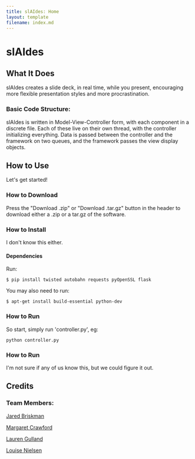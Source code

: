 ```yaml
---
title: slAIdes: Home
layout: template
filename: index.md
---
```


# slAIdes

## What It Does
slAIdes creates a slide deck, in real time, while you present, encouraging more flexible presentation styles and more procrastination.

### Basic Code Structure:
slAIdes is written in Model-View-Controller form, with each component in a discrete file.
Each of these live on their own thread, with the controller initializing everything.
Data is passed between the controller and the framework on two queues, and the framework passes the view display objects.

## How to Use
Let's get started!

### How to Download
Press the "Download .zip" or "Download .tar.gz" button in the header to download either a .zip  or a tar.gz of the software.

### How to Install
I don't know this either.

#### Dependencies
Run:
```
$ pip install twisted autobahn requests pyOpenSSL flask
```
You may also need to run:
```
$ apt-get install build-essential python-dev
```
### How to Run
So start, simply run 'controller.py', eg:
```
python controller.py
```

### How to Run
I'm not sure if any of us know this, but we could figure it out.


## Credits

### Team Members:

[Jared Briskman](https://github.com/jaredbriskman "Jared's Github profile")

[Margaret Crawford](https://github.com/Margaretmcrawf "Margo's Github profile")

[Lauren Gulland](https://github.com/laurengulland "Lauren's Github profile")

[Louise Nielsen](https://github.com/nielsenlouise "Louise's Github profile")
